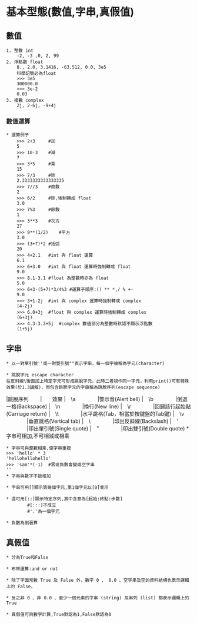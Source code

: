 # 基本型態(數值,字串,真假值)
## 數值
	1. 整數 int
		-2, -3 ,0, 2, 99
	2. 浮點數 float
		8., 2.0, 3.1416, -63.512, 0.0, 3e5
		科學記號必為float
		>>> 3e5	
		300000.0
		>>> 3e-2
		0.03
	3. 複數 complex
		2j, 2-6j, -9+4j
	
### 數值運算	
	* 運算例子
		>>> 2+3		#加
		5
		>>> 10-3	#減
		7
		>>> 3*5		#乘
		15
		>>> 7/3		#除
		2.3333333333333335
		>>> 7//3	#商數
		2
		>>> 6/2		#除,強制轉成 float
		3.0
		>>> 7%3		#餘數
		1
		>>> 3**3	#次方
		27
		>>> 9**(1/2)	#平方
		3.0
		>>> (3+7)*2	#括弧
		20
		>>> 4+2.1	#int 與 float 運算
		6.1
		>>> 6+3.0	#int 與 float 運算時強制轉成 float
		9.0
		>>> 8.1-3.1	#float 為整數時亦為 float
		5.0
		>>> 6+3-(5+7)*3/4%3	#運算子順序:() ** *,/ % +-
		9.0
		>>> 3+1-2j	#int 與 complex 運算時強制轉成 complex
		(4-2j)
		>>> 6.0+3j	#float 與 complex 運算時強制轉成 complex
		(6+3j)
		>>> 4.3-3.3+5j	#complex 數值部分為整數時默認不顯示浮點數
		(1+5j)

## 字串
	* 以一對單引號''或一對雙引號""表示字串，每一個字被稱為字元(character)

	* 跳脫字元 escape character
	在反斜線\後面加上特定字元可形成跳脫字元，此時二者視作同一字元，利用print()可有特殊效果(於1.3講解)，而包含跳脫字元的字串稱為跳脫序列(escape sequence)
|跳脫序列　　 |　　效果
|　\a 　　　　|警示音(Alert bell)
|　\b 　　　　|倒退一格(Backspace)
|　\n 　　　　|換行(New line)
|　\r 　　　　|回歸該行起始點(Carriage return)
|　\t 　　　　|水平跳格(Tab，相當於按鍵盤的Tab鍵)
|　\v 　　　　|垂直跳格(Vertical tab)
|　\\ 　　　　|印出反斜線(Backslash)
|　\' 　　　　|印出單引號(Single quote)
|　\" 　　　　|印出雙引號(Double quote)
	* 字串可相加,不可相減或相乘

	* 字串可與整數相乘,使字串重複
	>>> 'hello' * 3
	'hellohellohello'
	>>> 'sam'*(-1)	#零或負數會變成空字串
	''
	* 字串與數字不能相加

	* 字串可用[]顯示第幾個字元,第1個字元以[0]表示

	* 還可用[::]顯示特定序列,其中含意為[起始:終點:步數]
			#[:::]不成立
			#'.'為一個字元

	* 負數為倒著算
		
## 真假值
	* 分為True和False
	
	* 布林運算:and or not
	
	* 除了字面常數 True 及 False 外，數字 0 、 0.0 、空字串及空的資料結構也表示邏輯上的 False，
	
	* 反之非 0 、非 0.0 、至少一個元素的字串 (string) 及串列 (list) 都表示邏輯上的 True
	
	* 真假值可與數字計算,True默認為1,False默認為0
	




